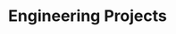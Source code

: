 ---
layout: stem
title: Engineering Projects
permalink: /stem1/
isPublic_b: true
published: true

title_txt: "Phone Stand"
heading_txt: "The ABC Phone Stand"
date_txt: "2020"
desc_txt: "The creation of my cell phone stand allowed me to struggle through the process of transforming my sketches into a 3D model for print. I first designed the stand on paper, then used SolidWorks to actualize my sketch before printing. The issues encountered along the way, such as determining the dimensions for each part to fit into one another, adjusting characteristics while modelling, and determining the best way to showcase the final product to an audience, was able to bridge the gap between the skills I learnt about engineering design to its application in real projects. This process taught me how to problem-solve and think laterally on Solid Works in order to achieve my vision while staying within the constraints and optimizing the criteria."
---